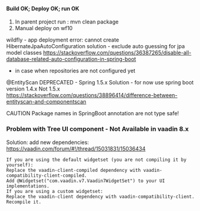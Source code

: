 #### Build OK; Deploy OK; run OK

1. In parent project run : mvn clean package
2. Manual deploy on wf10

wildfly - app deployment error: cannot create HibernateJpaAutoConfiguration
solution - exclude auto guessing for jpa model classes 
https://stackoverflow.com/questions/36387265/disable-all-database-related-auto-configuration-in-spring-boot
- in case when repositories are not configured yet

@EntityScan DEPRECATED - Spring 1.5.x
Solution - for now use spring boot version 1.4.x Not 1.5.x
https://stackoverflow.com/questions/38896414/difference-between-entityscan-and-componentscan

CAUTION
Package names in SpringBoot annotation are not type safe!

### Problem with Tree UI component - Not Available in vaadin 8.x
Solution: add new dependencies:
https://vaadin.com/forum/#!/thread/15031831/15036434

```You have to replace the vaadin-server dependency with vaadin-compatibility-server.
If you are using the default widgetset (you are not compiling it by yourself):
Replace the vaadin-client-compiled dependency with vaadin-compatibility-client-compiled.
Add @Widgetset("com.vaadin.v7.Vaadin7WidgetSet") to your UI implementations.
If you are using a custom widgetset:
Replace the vaadin-client dependency with vaadin-compatibility-client.
Recompile it.
```


